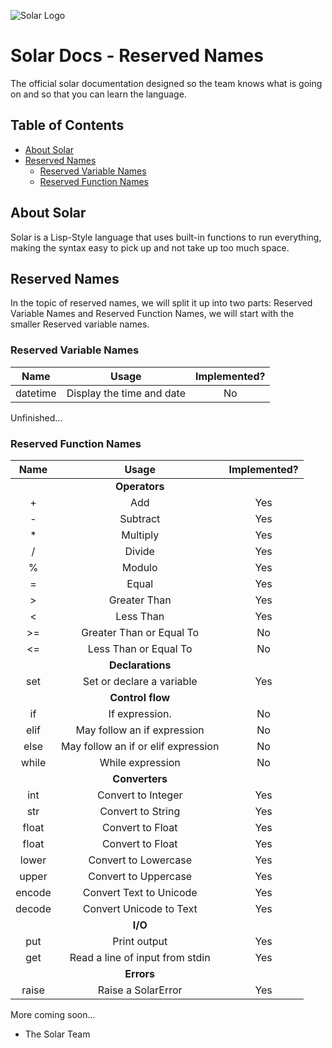 ﻿![Solar Logo](https://github.com/Solar-language/Solar/blob/master/media/Solar-Logo.png?raw=true)

# Solar Docs - Reserved Names

The official solar documentation designed so the team knows what is going on and so that you can learn the language.

## Table of Contents

- [About Solar](#about-solar)
- [Reserved Names](#reserved-names)
	- [Reserved Variable Names](#reserved-variable-names)
	- [Reserved Function Names](#reserved-function-names)
## About Solar

Solar is a Lisp-Style language that uses built-in functions to run everything, making the syntax easy to pick up and not take up too much space.

## Reserved Names

In the topic of reserved names, we will split it up into two parts: Reserved Variable Names and Reserved Function Names, we will start with the smaller Reserved variable names.

### Reserved Variable Names 

| Name   | Usage                   | Implemented? |
|:------:|:-----------------------:|:------------:|
|datetime|Display the time and date| No|

Unfinished...

### Reserved Function Names

| Name   | Usage                   | Implemented? |
|:------:|:-----------------------:|:------------:|
|        |**Operators**            |    |
|+       |Add                      | Yes|
|-       |Subtract                 | Yes|
|*       |Multiply                 | Yes|
|/       |Divide                   | Yes|
|%       |Modulo                   | Yes|
|=       |Equal                    | Yes|
|>       |Greater Than             | Yes|
|<       |Less Than                | Yes|
|>=      |Greater Than or Equal To | No |
|<=      |Less Than or Equal To    | No |
|        |**Declarations**         |    |    
|set     |Set or declare a variable| Yes|
|        |**Control flow**         |    |
|if      |If expression.           | No |
|elif    |May follow an if expression| No |
|else    |May follow an if or elif expression|No|
|while   |While expression         |No  |
|        |**Converters**           |    |
|int     |Convert to Integer       | Yes|
|str     |Convert to String        | Yes|
|float   |Convert to Float         | Yes|
|float   |Convert to Float         | Yes|
|lower   |Convert to Lowercase     | Yes|
|upper   |Convert to Uppercase     | Yes|
|encode  |Convert Text to Unicode  | Yes|
|decode  |Convert Unicode to Text  | Yes|
|        |**I/O**                  |    |
|put     |Print output             | Yes|
|get     |Read a line of input from stdin| Yes |
|        |**Errors**               |    |
|raise   |Raise a SolarError   | Yes |

More coming soon...

- The Solar Team

